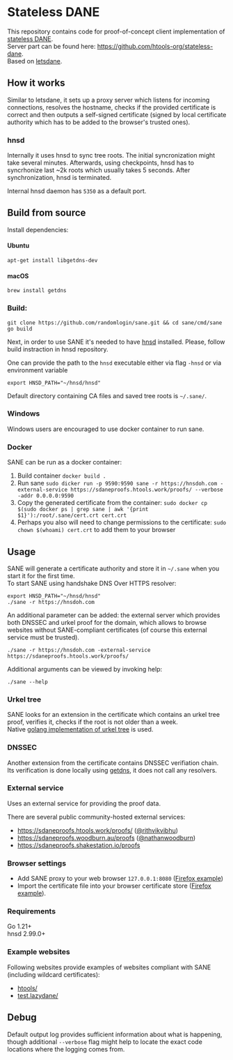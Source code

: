 # Stateless DANE
This repository contains code for proof-of-concept client implementation of [stateless DANE](https://github.com/handshake-org/HIPs/blob/master/HIP-0017.md).\
Server part can be found here: https://github.com/htools-org/stateless-dane. \
Based on [letsdane](https://github.com/buffrr/letsdane/).

## How it works

Similar to letsdane, it sets up a proxy server which listens for incoming connections, resolves the hostname, checks if the provided certificate
is correct and then outputs a self-signed certificate (signed by local certificate authority which has to be added to the browser's trusted ones).

### hnsd 
Internally it uses hnsd to sync tree roots. The initial syncronization might take several minutes. Afterwards, using
checkpoints, hnsd has to syncrhonize last ~2k roots which usually takes 5 seconds. After synchronization, hnsd is terminated.

Internal hnsd daemon has `5350` as a default port.

## Build from source

Install dependencies:

#### Ubuntu 
```
apt-get install libgetdns-dev
```
#### macOS
```
brew install getdns
```

### Build:

```
git clone https://github.com/randomlogin/sane.git && cd sane/cmd/sane
go build 
```

Next, in order to use SANE it's needed to have [hnsd](https://github.com/handshake-org/hnsd) installed. Please, follow
build instraction in hnsd repository.

One can provide the path to the `hnsd` executable either via flag `-hnsd` or via environment variable 

`export HNSD_PATH="~/hnsd/hnsd"`

Default directory containing CA files and saved tree roots is `~/.sane/`.

### Windows

Windows users are encouraged to use docker container to run sane.

### Docker

SANE can be run as a docker container:
1. Build container `docker build .`
4. Run sane `sudo dicker run -p 9590:9590 sane -r https://hnsdoh.com -external-service https://sdaneproofs.htools.work/proofs/ --verbose -addr 0.0.0.0:9590`
2. Copy the generated certificate from the container:
`sudo docker cp $(sudo docker ps | grep sane | awk '{print $1}'):/root/.sane/cert.crt cert.crt`
3. Perhaps you also will need to change permissions to the certificate: `sudo chown $(whoami) cert.crt` to add them to
   your browser


## Usage

SANE will generate a certificate authority and store it in `~/.sane` when you start it for the first time.\
To start SANE using handshake DNS Over HTTPS resolver:

```
export HNSD_PATH="~/hnsd/hnsd"
./sane -r https://hnsdoh.com
```

An additional parameter can be added: the external server which provides both DNSSEC and urkel proof for the domain,
which allows to browse websites without SANE-compliant certificates (of course this external service must be trusted).

```
./sane -r https://hnsdoh.com -external-service https://sdaneproofs.htools.work/proofs/
```

Additional arguments can be viewed by invoking help:
```
./sane --help
```

### Urkel tree
SANE looks for an extension in the certificate which contains an urkel tree proof, verifies it, checks if the root is not
older than a week.\
Native [golang implementation of urkel tree](https://github.com/nodech/go-hsd-utils/) is used.

### DNSSEC
Another extension from the certificate contains DNSSEC verifiation chain. Its verification is done locally using
[getdns](https://getdnsapi.net/), it does not call any resolvers.

### External service

Uses an external service for providing the proof data. 

There are several public community-hosted external services: 
- https://sdaneproofs.htools.work/proofs/ ([@rithvikvibhu](https://www.github.com/rithvikvibhu))
- https://sdaneproofs.woodburn.au/proofs ([@nathanwoodburn](https://www.github.com/nathanwoodburn))
- https://sdaneproofs.shakestation.io/proofs 


### Browser settings
- Add SANE proxy to your web browser `127.0.0.1:8080` ([Firefox example](https://user-images.githubusercontent.com/41967894/117558156-8f5b2a00-b02f-11eb-98ba-91ce8a9bdd4a.png))
- Import the certificate file into your browser certificate store ([Firefox example](https://user-images.githubusercontent.com/41967894/117558164-a7cb4480-b02f-11eb-93ed-678f81f25f2e.png)).

### Requirements
Go 1.21+  \
hnsd 2.99.0+ 

### Example websites

Following websites provide examples of websites compliant with SANE (including wildcard certificates):
- [htools/](https://htools/) 
- [test.lazydane/](https://test.lazydane/) 

## Debug

Default output log provides sufficient information about what is happening, though additional `--verbose` flag might
help to locate the exact code locations where the logging comes from. 
